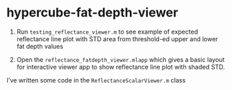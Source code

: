 # hypercube-fat-depth-viewer

1. Run `testing_reflectance_viewer.m` to see example of expected reflectance line plot with STD area from threshold-ed upper and lower fat depth values



2. Open the `reflectance_fatdepth_viewer.mlapp` which gives a basic layout for interactive viewer app to show reflectance line plot with shaded STD.

I've written some code in the `ReflectanceScalarViewer.m` class



